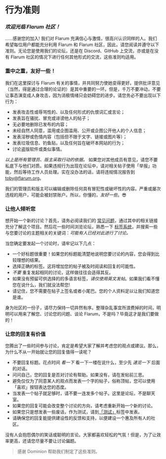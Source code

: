 # 行为准则

### _欢迎光临 Flarum 社区！_

……感谢您的加入! 我们对 Flarum 充满信心与激情，很高兴认识同样的人。我们希望每位用户都能充分利用 Flarum 和 Flarum 社区，因此，请您阅读并遵守以下准则。无论您是使用我们的论坛，还是在 Discord、GitHub 上交流，亦或是在没有 Flarum 社区的情况下进行任何其他形式的交流，这些准则均适用。

### 重中之重，友好一些！

我们在这里探讨与 Flarum 有关的事情，并共同努力使她变得更好。提供批评意见（当然，得是通过合理的论证的）是其中重要的一环。但是，千万不要冲动，不要让事态演变成人身攻击，因为消极情绪只会妨碍您的进步。请您务必不要出现以下行为：

- 发表攻击性或辱骂性的、以及任何形式的仇恨词汇或言论；
- 发表旨在骚扰、冒充或诽谤他人的帖子；
- 无必要地删除已发布的内容；
- 未经自然人同意，滥用或企图滥用、公开或企图公开他人的个人信息；
- 发表淫秽或色情内容（包括但不限于文字、链接或图片等）；
- 发表垃圾信息、钓鱼贴，以及任何旨在破坏本网站的行为；
- 讨论盗版软件或类似事情。

*以上是所有管理员、版主采取行动的依据。* 如果您对其他成员有意见，请您不要私底下与他们对质。如果违规行为出现在论坛中，请对相关帖子使用「举报」功能，然后等待工作人员处理。实在没办法的话，请将违规情况报告到 [toby@flarum.org](mailto:toby@flarum.org)。

我们的管理员和版主可以编辑或删除任何具有冒犯性或破坏性的内容。严重或屡次违规的用户，可能会被封禁账户。所以，你懂的，*友好一些*。😎

### 让他人倾听您

想开始一个新的讨论？首先，请务必阅读我们的 [常见问题](faq.md)，通过其中的相关链接充分了解这个项目。然后花一些时间浏览论坛，熟悉一下 [标签系统](https://discuss.flarum.org/tags)，并搜索一些与您要讨论的主题相关的关键词：*可能有人已经对此进行了讨论。*

当您确定要发起一个讨论时，请牢记以下几点：

- 一个好标题很重要！如果您的标题能清楚地说明您要讨论的内容，您会得到比较理想的结果。
- 选择正确的标签。这将增加您的帖子被及时阅读和回复的可能性。
- *不要* 重复发起相同的讨论，这样做往往会适得其反。
- 如果没有预留可供选择的的多语言标签，*请仅使用英文发帖*。如果我们看不懂您在说什么，我们就没法帮您!
- 请记住，您不需要在帖子上签名或者小尾巴。您的个人资料足以让我们知道您是谁。

身为社区的一份子，请尽力保持一切井然有序。整理杂乱事宜所浪费掉的时间，明明可以用来了解您、讨论您的问题、谈论 Flarum，不是吗？毕竟这才是我们要做的！

### 让您的回复有价值
 
您腾出了一些时间参与讨论，肯定是希望大家了解并考虑您的观点或建议。那么，为什么不从一开始就让您的回复值得一读呢？

- 不要回复标题。花点时间 *看一下* 看一下一楼在说什么，至少先 *速览一下* 后面的对话。
- 问问自己，您的回复是否对讨论有帮助。如果没有，请在发帖前三思。
- 避免仅仅为了同意某人的观点而发表一个字的帖子，俗称顶帖，您可以使用「喜欢」按钮表达您的态度。
- 当发表一个帖子就足够时，请不要一连发多个帖子。这里是论坛，不是聊天室。
- 如果您的回复可能会改变整个讨论的方向，请考虑重新开始一个新的讨论。
- 如果您只是想发表一些废话，作为测试，请到[「测试」](https://discuss.flarum.org/t/sandbox)标签中发表。
- 请确保您的回复能提供建设性的反馈和支持，以便建设一个惠及所有人的社区。

没有人会抱怨偶尔的笑话或聪明的言论。大家都喜欢轻松的气氛！但是，为了让效率更高，还请您尽量不要让讨论偏题。

> 感谢 Dominion 帮助我们制定了这些准则。
